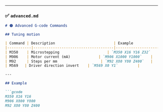 
---

### ✅ `advanced.md`

```markdown
# 🟠 Advanced G-code Commands

## Tuning motion

| Command | Description                           | Example                   |
|-----------|-------------------------------------|---------------------------|
| M350    | Microstepping                      | `M350 X16 Y16 Z32`      |
| M906    | Motor current (mA)             | `M906 X1000 Y1000`    |
| M92     | Steps per mm                    | `M92 X80 Y80 Z400`   |
| M569   | Driver direction invert    | `M569 X0 Y1`         |

---

## Example

```gcode
M350 X16 Y16
M906 X800 Y800
M92 X80 Y80 Z400
